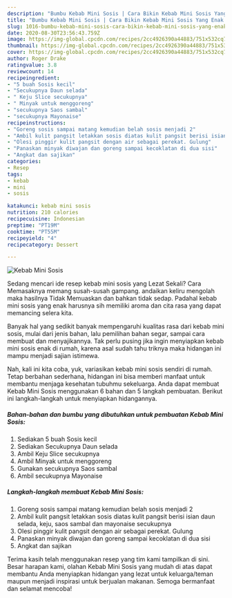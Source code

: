 ```yaml
---
description: "Bumbu Kebab Mini Sosis | Cara Bikin Kebab Mini Sosis Yang Enak Banget"
title: "Bumbu Kebab Mini Sosis | Cara Bikin Kebab Mini Sosis Yang Enak Banget"
slug: 1016-bumbu-kebab-mini-sosis-cara-bikin-kebab-mini-sosis-yang-enak-banget
date: 2020-08-30T23:56:43.759Z
image: https://img-global.cpcdn.com/recipes/2cc4926390a44883/751x532cq70/kebab-mini-sosis-foto-resep-utama.jpg
thumbnail: https://img-global.cpcdn.com/recipes/2cc4926390a44883/751x532cq70/kebab-mini-sosis-foto-resep-utama.jpg
cover: https://img-global.cpcdn.com/recipes/2cc4926390a44883/751x532cq70/kebab-mini-sosis-foto-resep-utama.jpg
author: Roger Drake
ratingvalue: 3.8
reviewcount: 14
recipeingredient:
- "5 buah Sosis kecil"
- "Secukupnya Daun selada"
- " Keju Slice secukupnya"
- " Minyak untuk menggoreng"
- "secukupnya Saos sambal"
- "secukupnya Mayonaise"
recipeinstructions:
- "Goreng sosis sampai matang kemudian belah sosis menjadi 2"
- "Ambil kulit pangsit letakkan sosis diatas kulit pangsit berisi isian daun selada, keju, saos sambal dan mayonaise secukupnya"
- "Olesi pinggir kulit pangsit dengan air sebagai perekat. Gulung"
- "Panaskan minyak diwajan dan goreng sampai kecoklatan di dua sisi"
- "Angkat dan sajikan"
categories:
- Resep
tags:
- kebab
- mini
- sosis

katakunci: kebab mini sosis 
nutrition: 210 calories
recipecuisine: Indonesian
preptime: "PT19M"
cooktime: "PT55M"
recipeyield: "4"
recipecategory: Dessert

---
```



![Kebab Mini Sosis](https://img-global.cpcdn.com/recipes/2cc4926390a44883/751x532cq70/kebab-mini-sosis-foto-resep-utama.jpg)

Sedang mencari ide resep kebab mini sosis yang Lezat Sekali? Cara Memasaknya memang susah-susah gampang. andaikan keliru mengolah maka hasilnya Tidak Memuaskan dan bahkan tidak sedap. Padahal kebab mini sosis yang enak harusnya sih memiliki aroma dan cita rasa yang dapat memancing selera kita.

Banyak hal yang sedikit banyak mempengaruhi kualitas rasa dari kebab mini sosis, mulai dari jenis bahan, lalu pemilihan bahan segar, sampai cara membuat dan menyajikannya. Tak perlu pusing jika ingin menyiapkan kebab mini sosis enak di rumah, karena asal sudah tahu triknya maka hidangan ini mampu menjadi sajian istimewa.




Nah, kali ini kita coba, yuk, variasikan kebab mini sosis sendiri di rumah. Tetap berbahan sederhana, hidangan ini bisa memberi manfaat untuk membantu menjaga kesehatan tubuhmu sekeluarga. Anda dapat membuat Kebab Mini Sosis menggunakan 6 bahan dan 5 langkah pembuatan. Berikut ini langkah-langkah untuk menyiapkan hidangannya.

<!--inarticleads1-->

##### Bahan-bahan dan bumbu yang dibutuhkan untuk pembuatan Kebab Mini Sosis:

1. Sediakan 5 buah Sosis kecil
1. Sediakan Secukupnya Daun selada
1. Ambil  Keju Slice secukupnya
1. Ambil  Minyak untuk menggoreng
1. Gunakan secukupnya Saos sambal
1. Ambil secukupnya Mayonaise




<!--inarticleads2-->

##### Langkah-langkah membuat Kebab Mini Sosis:

1. Goreng sosis sampai matang kemudian belah sosis menjadi 2
1. Ambil kulit pangsit letakkan sosis diatas kulit pangsit berisi isian daun selada, keju, saos sambal dan mayonaise secukupnya
1. Olesi pinggir kulit pangsit dengan air sebagai perekat. Gulung
1. Panaskan minyak diwajan dan goreng sampai kecoklatan di dua sisi
1. Angkat dan sajikan




Terima kasih telah menggunakan resep yang tim kami tampilkan di sini. Besar harapan kami, olahan Kebab Mini Sosis yang mudah di atas dapat membantu Anda menyiapkan hidangan yang lezat untuk keluarga/teman maupun menjadi inspirasi untuk berjualan makanan. Semoga bermanfaat dan selamat mencoba!
